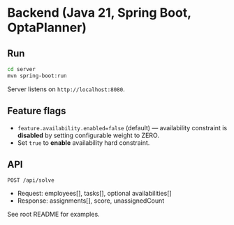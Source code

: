 # Backend (Java 21, Spring Boot, OptaPlanner)

## Run
```bash
cd server
mvn spring-boot:run
```
Server listens on `http://localhost:8080`.

## Feature flags
- `feature.availability.enabled=false` (default) — availability constraint is **disabled** by setting configurable weight to ZERO.
- Set `true` to **enable** availability hard constraint.

## API
`POST /api/solve`
- Request: employees[], tasks[], optional availabilities[]
- Response: assignments[], score, unassignedCount

See root README for examples.
